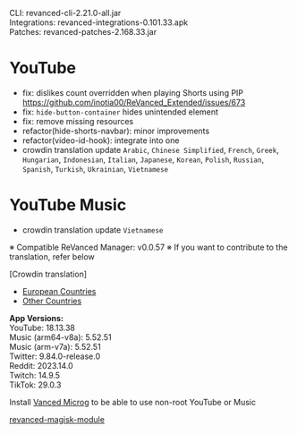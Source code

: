 CLI: revanced-cli-2.21.0-all.jar  
Integrations: revanced-integrations-0.101.33.apk  
Patches: revanced-patches-2.168.33.jar  

YouTube
==
- fix: dislikes count overridden when playing Shorts using PIP https://github.com/inotia00/ReVanced_Extended/issues/673
- fix: `hide-button-container` hides unintended element
- fix: remove missing resources
- refactor(hide-shorts-navbar): minor improvements
- refactor(video-id-hook): integrate into one
- crowdin translation update
`Arabic`, `Chinese Simplified`, `French`, `Greek`, `Hungarian`, `Indonesian`, `Italian`, `Japanese`, `Korean`, `Polish`, `Russian`, `Spanish`, `Turkish`, `Ukrainian`, `Vietnamese`


YouTube Music
==
- crowdin translation update
`Vietnamese`


※ Compatible ReVanced Manager: v0.0.57
※ If you want to contribute to the translation, refer below

[Crowdin translation]
- [European Countries](https://crowdin.com/project/revancedextendedeu)
- [Other Countries](https://crowdin.com/project/revancedextended)
  
**App Versions:**  
YouTube: 18.13.38  
Music (arm64-v8a): 5.52.51  
Music (arm-v7a): 5.52.51  
Twitter: 9.84.0-release.0  
Reddit: 2023.14.0  
Twitch: 14.9.5  
TikTok: 29.0.3  

Install [Vanced Microg](https://github.com/TeamVanced/VancedMicroG/releases) to be able to use non-root YouTube or Music  

[revanced-magisk-module](https://github.com/j-hc/revanced-magisk-module)  
